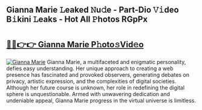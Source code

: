 ## Gianna Marie 𝙻eaked 𝙽u𝚍e - Part-Dio 𝚅𝚒deo B𝚒kini 𝙻eaks - Hot All 𝙿hotos RGpPx

# <h2><a href="http://ld29xx.urlbe.top/?page=Gianna+Marie">🔗🔗👉👉 Gianna Marie P𝚑oto𝚜Vid𝚎o</a></h2>

[![Gianna Marie](https://i.imgur.com/eBuTRDB.gif)](http://ld29xx.urlbe.top/?page=Gianna+Marie)
Gianna Marie, a multifaceted and enigmatic personality, defies easy understanding. Her unique approach to creating a web presence has fascinated and provoked observers, generating debates on privacy, artistic expression, and the complexities of digital societies. Although her future course is unknown, her role in redefining the digital sphere is unquestionable. Armed with unwavering dedication and undeniable appeal, Gianna Marie progress in the virtual universe is limitless.

